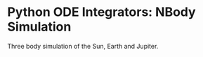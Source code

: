 # Python ODE Integrators: NBody Simulation

Three body simulation of the Sun, Earth and Jupiter.




